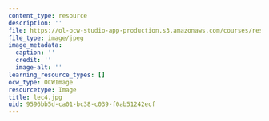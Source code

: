 ```yaml
---
content_type: resource
description: ''
file: https://ol-ocw-studio-app-production.s3.amazonaws.com/courses/res-18-005-highlights-of-calculus-spring-2010/9596bb5dca01bc38c039f0ab51242ecf_lec4.jpg
file_type: image/jpeg
image_metadata:
  caption: ''
  credit: ''
  image-alt: ''
learning_resource_types: []
ocw_type: OCWImage
resourcetype: Image
title: lec4.jpg
uid: 9596bb5d-ca01-bc38-c039-f0ab51242ecf
---
```

